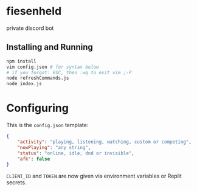 # fiesenheld
private discord bot

## Installing and Running
```sh
npm install
vim config.json # for syntax below
# if you forgot: ESC, then :wq to exit vim ;-P
node refreshCommands.js
node index.js
```

# Configuring
This is the `config.json` template:
```json
{
    "activity": "playing, listening, watching, custom or competing",
    "nowPlaying": "any string",
    "status": "online, idle, dnd or invisible",
    "afk": false
}
```

`CLIENT_ID` and `TOKEN` are now given via environment variables or Replit secrets.